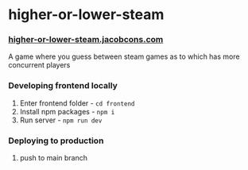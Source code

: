# higher-or-lower-steam
### [higher-or-lower-steam.jacobcons.com](https://higher-or-lower-steam.jacobcons.com)

A game where you guess between steam games as to which has more concurrent players

### Developing frontend locally
1. Enter frontend folder - `cd frontend`
2. Install npm packages - `npm i`
3. Run server - `npm run dev`

### Deploying to production
1. push to main branch
